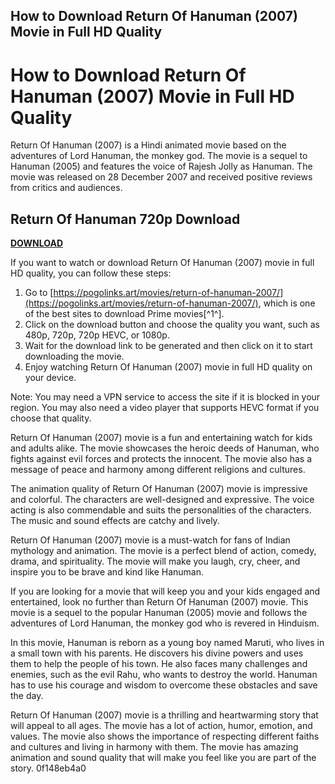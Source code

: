 ## How to Download Return Of Hanuman (2007) Movie in Full HD Quality

  
# How to Download Return Of Hanuman (2007) Movie in Full HD Quality
 
Return Of Hanuman (2007) is a Hindi animated movie based on the adventures of Lord Hanuman, the monkey god. The movie is a sequel to Hanuman (2005) and features the voice of Rajesh Jolly as Hanuman. The movie was released on 28 December 2007 and received positive reviews from critics and audiences.
 
## Return Of Hanuman 720p Download


[**DOWNLOAD**](https://www.google.com/url?q=https%3A%2F%2Furlgoal.com%2F2tKQuj&sa=D&sntz=1&usg=AOvVaw3ariy3b0YWRhPSW7DZ_k9o)

 
If you want to watch or download Return Of Hanuman (2007) movie in full HD quality, you can follow these steps:
 
1. Go to [https://pogolinks.art/movies/return-of-hanuman-2007/](https://pogolinks.art/movies/return-of-hanuman-2007/), which is one of the best sites to download Prime movies[^1^].
2. Click on the download button and choose the quality you want, such as 480p, 720p, 720p HEVC, or 1080p.
3. Wait for the download link to be generated and then click on it to start downloading the movie.
4. Enjoy watching Return Of Hanuman (2007) movie in full HD quality on your device.

Note: You may need a VPN service to access the site if it is blocked in your region. You may also need a video player that supports HEVC format if you choose that quality.

Return Of Hanuman (2007) movie is a fun and entertaining watch for kids and adults alike. The movie showcases the heroic deeds of Hanuman, who fights against evil forces and protects the innocent. The movie also has a message of peace and harmony among different religions and cultures.
 
The animation quality of Return Of Hanuman (2007) movie is impressive and colorful. The characters are well-designed and expressive. The voice acting is also commendable and suits the personalities of the characters. The music and sound effects are catchy and lively.
 
Return Of Hanuman (2007) movie is a must-watch for fans of Indian mythology and animation. The movie is a perfect blend of action, comedy, drama, and spirituality. The movie will make you laugh, cry, cheer, and inspire you to be brave and kind like Hanuman.

If you are looking for a movie that will keep you and your kids engaged and entertained, look no further than Return Of Hanuman (2007) movie. This movie is a sequel to the popular Hanuman (2005) movie and follows the adventures of Lord Hanuman, the monkey god who is revered in Hinduism.
 
In this movie, Hanuman is reborn as a young boy named Maruti, who lives in a small town with his parents. He discovers his divine powers and uses them to help the people of his town. He also faces many challenges and enemies, such as the evil Rahu, who wants to destroy the world. Hanuman has to use his courage and wisdom to overcome these obstacles and save the day.
 
Return Of Hanuman (2007) movie is a thrilling and heartwarming story that will appeal to all ages. The movie has a lot of action, humor, emotion, and values. The movie also shows the importance of respecting different faiths and cultures and living in harmony with them. The movie has amazing animation and sound quality that will make you feel like you are part of the story.
 0f148eb4a0
